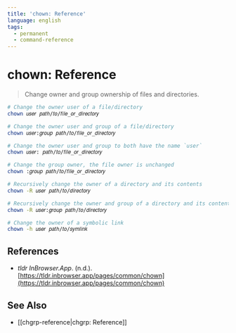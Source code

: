```yaml
---
title: 'chown: Reference'
language: english
tags:
  - permanent
  - command-reference
---
```


# chown: Reference

> Change owner and group ownership of files and directories.

```bash
# Change the owner user of a file/directory
chown 𝑢𝑠𝑒𝑟 𝑝𝑎𝑡ℎ/𝑡𝑜/𝑓𝑖𝑙𝑒_𝑜𝑟_𝑑𝑖𝑟𝑒𝑐𝑡𝑜𝑟𝑦

# Change the owner user and group of a file/directory
chown 𝑢𝑠𝑒𝑟:𝑔𝑟𝑜𝑢𝑝 𝑝𝑎𝑡ℎ/𝑡𝑜/𝑓𝑖𝑙𝑒_𝑜𝑟_𝑑𝑖𝑟𝑒𝑐𝑡𝑜𝑟𝑦

# Change the owner user and group to both have the name `user`
chown 𝑢𝑠𝑒𝑟: 𝑝𝑎𝑡ℎ/𝑡𝑜/𝑓𝑖𝑙𝑒_𝑜𝑟_𝑑𝑖𝑟𝑒𝑐𝑡𝑜𝑟𝑦

# Change the group owner, the file owner is unchanged
chown :𝑔𝑟𝑜𝑢𝑝 𝑝𝑎𝑡ℎ/𝑡𝑜/𝑓𝑖𝑙𝑒_𝑜𝑟_𝑑𝑖𝑟𝑒𝑐𝑡𝑜𝑟𝑦

# Recursively change the owner of a directory and its contents
chown -R 𝑢𝑠𝑒𝑟 𝑝𝑎𝑡ℎ/𝑡𝑜/𝑑𝑖𝑟𝑒𝑐𝑡𝑜𝑟𝑦

# Recursively change the owner and group of a directory and its contents
chown -R 𝑢𝑠𝑒𝑟:𝑔𝑟𝑜𝑢𝑝 𝑝𝑎𝑡ℎ/𝑡𝑜/𝑑𝑖𝑟𝑒𝑐𝑡𝑜𝑟𝑦

# Change the owner of a symbolic link
chown -h 𝑢𝑠𝑒𝑟 𝑝𝑎𝑡ℎ/𝑡𝑜/𝑠𝑦𝑚𝑙𝑖𝑛𝑘
```

## References

- _tldr InBrowser.App_. (n.d.). [https://tldr.inbrowser.app/pages/common/chown](https://tldr.inbrowser.app/pages/common/chown)

## See Also

- [[chgrp-reference|chgrp: Reference]]
